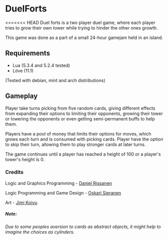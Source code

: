 # DuelForts
<<<<<<< HEAD
Duel forts is a two player duel game, where each player tries to grow
their own tower while trying to hinder the other ones growth.

This game was done as a part of a small 24-hour gamejam held in an island.

## Requirements
* Lua (5.3.4 and 5.2.4 tested)
* Löve (11.1)

(Tested with debian, mint and arch distributions)
## Gameplay
Player take turns picking from five random cards, giving different effects 
from expanding their options to limiting their opponents, growing their tower or
lowering the opponents or even getting semi-permanent buffs to help them.

Players have a pool of money that limits their options for moves, which grows
each turn and is consumed with picking cards. Player have the option to skip
their turn, allowing them to play stronger cards at later turns. 

The game continues until a player has reached a height of 100 or a player's
tower's height is 0.  


### Credits
Logic and Graphics Programming - [Daniel Rissanen](github.com/doc97)

Logic Programming and Game Design - [Oskari Sieranen](github.com/OskariSieranen)

Art - [Jimi Koivu](https://jimikoo.wordpress.com/)

##### Note:  
*Due to some peoples aversion to cards as abstract objects, 
it might help to imagine the choices as cylinders.*


